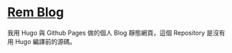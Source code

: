 [Rem Blog](huangno1.github.io)
===

我用 Hugo 與 Github Pages 做的個人 Blog 靜態網頁，這個 Repository 是沒有用 Hugo 編譯前的源碼。